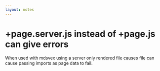 ```yaml
---
layout: notes
---
```


# +page.server.js instead of +page.js can give errors

When used with mdsvex using a server only rendered file causes file can cause passing imports as page data to fail.